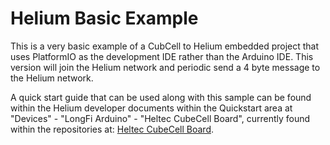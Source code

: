 
# Helium Basic Example

This is a very basic example of a CubCell to Helium embedded project that uses PlatformIO as the development IDE rather than the Arduino IDE.
This version will join the Helium network and periodic send a 4 byte message to the Helium network.

A quick start guide that can be used along with this sample can be found within the Helium developer documents within the Quickstart
area at "Devices" - "LongFi Arduino" - "Heltec CubeCell Board", currently found within the repositories at:
[Heltec CubeCell Board](https://developer.helium.com/devices/arduino-quickstart/heltec-cubecell-board).
